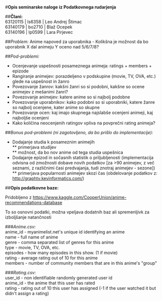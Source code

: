 #**Opis seminarske naloge iz Podatkovnega rudarjenja**

##**Člani:**  
    63120115 | ls6358   | Leo Andrej Štimac  
    63140179 | bo2710   | Blaž Ocepek  
    63140196 | lp0599   | Lara Pirjevec  

##*Problem:*
Anime napoved za uporabnika - Kolikšna je možnost da bo uporabnik X dal animeju Y oceno nad 5/6/7/8?

##*Pod-problemi:*  
 * Ocenjevanje uspešnosti posameznega animeja: ratings + members + epizode  
 * Rangiranje animejev: porazdeljeno v podskupine (movie, TV, OVA, etc.) glede na uspešnost in žanro  
 * Povezovanje žanrov: kakšni žanri so si podobni, kakšne so ocene animejev z mešanimi žanri?  
 * Povezovanje animejev: katere anime so si najbolj podobne  
 * Povezovanje uporabnikov: kako podobni so si uporabniki, katere žanre so najbolj ocenjene, kater anime so skupne  
 * Povezovanje ocen: kaj imajo skupnega najslabše ocenjeni animeji, kaj najboljše ocenjeni  
 * Kako količina neocenjenih ratingov vpliva na povprečni rating animeja?

##*Bonus pod-problemi (ni zagotovljeno, da bo prišlo do implementacije):*
 * Dodajanje studia k posameznim animejih  
 ** primerjava studijev  
 ** možnost, da bo nov anime od tega studia uspešnica  
 * Dodajanje epizod in sočasnih statistik o priljubljenosti (implementacija odvisna od zmožnosti dobave novih podatkov [za >90 animejev, z več seznami, z različnimi časi predvajanja, tudi znotraj animejev - sezone])  
 ** primerjava popularnosti animejev skozi čas (obdelovanje podatkov z: http://graphtv.kevinformatics.com/)


##**Opis podatkovne baze:**

Pridobljeno z https://www.kaggle.com/CooperUnion/anime-recommendations-database

To so osnovni podatki, možna vpeljava dodatnih baz ali spremenljivk za izboljšanje natančnosti

###*Anime.csv:*  
anime_id - myanimelist.net's unique id identifying an anime  
name - full name of anime  
genre - comma separated list of genres for this anime  
type - movie, TV, OVA, etc.  
episodes - how many episodes in this show. (1 if movie)  
rating - average rating out of 10 for this anime  
members - number of community members that are in this anime's "group"

###*Rating.csv:*  
user_id - non identifiable randomly generated user id  
anime_id - the anime that this user has rated  
rating - rating out of 10 this user has assigned (-1 if the user watched it but didn't assign a rating)
